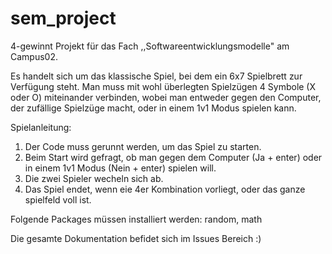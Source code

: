 # sem_project

4-gewinnt Projekt für das Fach ,,Softwareentwicklungsmodelle" am Campus02.

Es handelt sich um das klassische Spiel, bei dem ein 6x7 Spielbrett zur Verfügung steht.
Man muss mit wohl überlegten Spielzügen 4 Symbole (X oder O) miteinander verbinden, wobei man entweder gegen den Computer, der zufällige Spielzüge macht, oder in einem 1v1 Modus spielen kann.

Spielanleitung:
1. Der Code muss gerunnt werden, um das Spiel zu starten.
2. Beim Start wird gefragt, ob man gegen dem Computer (Ja + enter) oder in einem 1v1 Modus (Nein + enter) spielen will.
5. Die zwei Spieler wecheln sich ab.
6. Das Spiel endet, wenn eie 4er Kombination vorliegt, oder das ganze spielfeld voll ist.

Folgende Packages müssen installiert werden: random, math

Die gesamte Dokumentation befidet sich im Issues Bereich :)
